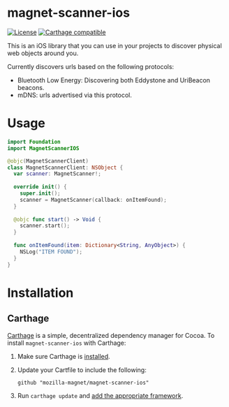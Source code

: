 # magnet-scanner-ios
[![License](https://img.shields.io/badge/license-MPL2-blue.svg)](https://raw.githubusercontent.com/fxbox/foxbox/master/LICENSE)
[![Carthage compatible](https://img.shields.io/badge/Carthage-compatible-4BC51D.svg?style=flat)](https://github.com/Carthage/Carthage)

This is an iOS library that you can use in your projects to discover physical web objects around you.

Currently discovers urls based on the following protocols:

* Bluetooth Low Energy: Discovering both Eddystone and UriBeacon beacons.
* mDNS: urls advertised via this protocol.

# Usage
```swift
import Foundation
import MagnetScannerIOS

@objc(MagnetScannerClient)
class MagnetScannerClient: NSObject {
  var scanner: MagnetScanner!;
  
  override init() {
    super.init();
    scanner = MagnetScanner(callback: onItemFound);
  }
  
  @objc func start() -> Void {
    scanner.start();
  }
  
  func onItemFound(item: Dictionary<String, AnyObject>) {
    NSLog("ITEM FOUND");
  }
}
```
# Installation
## Carthage
[Carthage][] is a simple, decentralized dependency manager for Cocoa. To
install `magnet-scanner-ios` with Carthage:

 1. Make sure Carthage is [installed][Carthage Installation].

 2. Update your Cartfile to include the following:

    ```
    github "mozilla-magnet/magnet-scanner-ios"
    ```

 3. Run `carthage update` and [add the appropriate framework][Carthage Usage].

[Carthage]: https://github.com/Carthage/Carthage
[Carthage Installation]: https://github.com/Carthage/Carthage#installing-carthage
[Carthage Usage]: https://github.com/Carthage/Carthage#adding-frameworks-to-an-application
